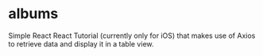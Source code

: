 # albums

Simple React React Tutorial (currently only for iOS) that makes use of Axios to retrieve data and display it in a table view.

